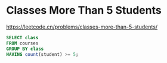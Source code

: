 # Classes More Than 5 Students

<https://leetcode.cn/problems/classes-more-than-5-students/>

```sql
SELECT class
FROM courses
GROUP BY class
HAVING count(student) >= 5;
```
